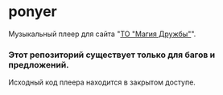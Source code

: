 # ponyer

Музыкальный плеер для сайта "[ТО "Магия Дружбы"](https://bronyru.info)".

### Этот репозиторий существует только для багов и предложений.

Исходный код плеера находится в закрытом доступе.
